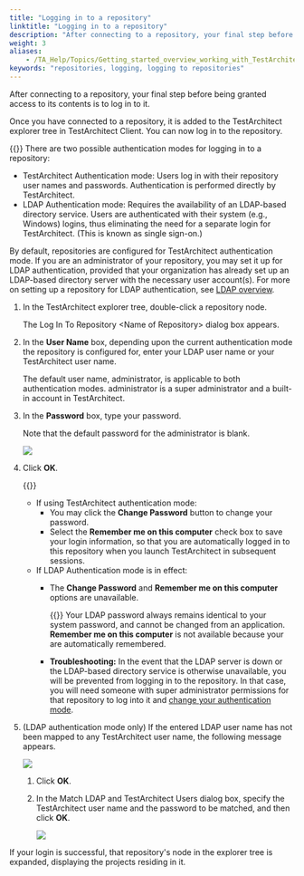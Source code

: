 ```yaml
--- 
title: "Logging in to a repository"
linktitle: "Logging in to a repository"
description: "After connecting to a repository, your final step before being granted access to its contents is to log in to it."
weight: 3
aliases: 
    - /TA_Help/Topics/Getting_started_overview_working_with_TestArchitect_client_logging.html
keywords: "repositories, logging, logging to repositories"
---
```


After connecting to a repository, your final step before being granted access to its contents is to log in to it.

Once you have connected to a repository, it is added to the TestArchitect explorer tree in TestArchitect Client. You can now log in to the repository.

{{<note>}} There are two possible authentication modes for logging in to a repository:

-   TestArchitect Authentication mode: Users log in with their repository user names and passwords. Authentication is performed directly by TestArchitect.
-   LDAP Authentication mode: Requires the availability of an LDAP-based directory service. Users are authenticated with their system \(e.g., Windows\) logins, thus eliminating the need for a separate login for TestArchitect. \(This is known as single sign-on.\)

By default, repositories are configured for TestArchitect authentication mode. If you are an administrator of your repository, you may set it up for LDAP authentication, provided that your organization has already set up an LDAP-based directory server with the necessary user account\(s\). For more on setting up a repository for LDAP authentication, see [LDAP overview](/user-guide/integration-with-third-party-tools/ldap-overview/).

1.  In the TestArchitect explorer tree, double-click a repository node.

    The Log In To Repository <Name of Repository\> dialog box appears.

2.  In the **User Name** box, depending upon the current authentication mode the repository is configured for, enter your LDAP user name or your TestArchitect user name.

    The default user name, administrator, is applicable to both authentication modes. administrator is a super administrator and a built-in account in TestArchitect.

3.  In the **Password** box, type your password.

    Note that the default password for the administrator is blank.

    ![](/images/TA_Help/Images/ug_repo_login.png)

4.  Click **OK**.

    {{<note>}}

    -   If using TestArchitect authentication mode:
        -   You may click the **Change Password** button to change your password.
        -   Select the **Remember me on this computer** check box to save your login information, so that you are automatically logged in to this repository when you launch TestArchitect in subsequent sessions.
    -   If LDAP Authentication mode is in effect:
        -   The **Change Password** and **Remember me on this computer** options are unavailable.

            {{<note>}} Your LDAP password always remains identical to your system password, and cannot be changed from an application. **Remember me on this computer** is not available because your are automatically remembered.

        -   **Troubleshooting:** In the event that the LDAP server is down or the LDAP-based directory service is otherwise unavailable, you will be prevented from logging in to the repository. In that case, you will need someone with super administrator permissions for that repository to log into it and [change your authentication mode](/administration-guide/users-and-passwords/user-administration/setting-a-repository-s-user-authentication-mode).
5.  \(LDAP authentication mode only\) If the entered LDAP user name has not been mapped to any TestArchitect user name, the following message appears.

    ![](/images/TA_Help/Images/LDAP_error.png)

    1.  Click **OK**.

    2.  In the Match LDAP and TestArchitect Users dialog box, specify the TestArchitect user name and the password to be matched, and then click **OK**.

        ![](/images/TA_Help/Images/Match_LDAP_and_TA_users.png)


If your login is successful, that repository's node in the explorer tree is expanded, displaying the projects residing in it.




